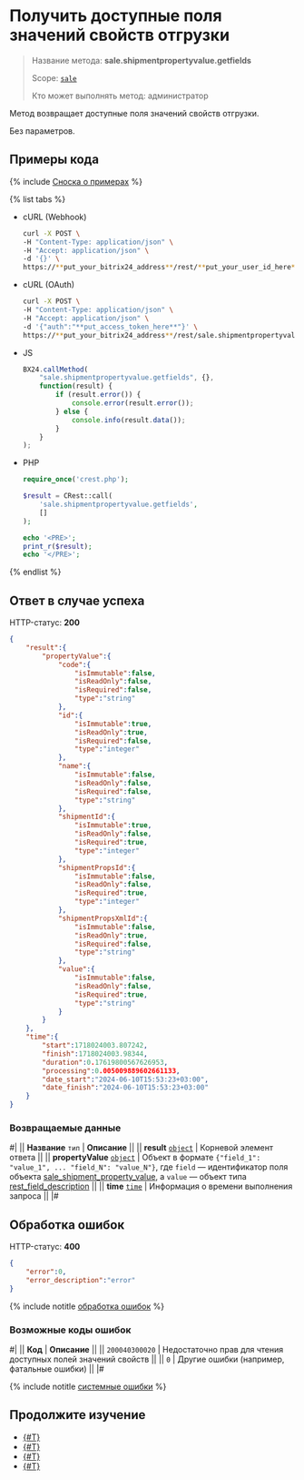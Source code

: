 # Получить доступные поля значений свойств отгрузки

> Название метода: **sale.shipmentpropertyvalue.getfields**
>
> Scope: [`sale`](../../scopes/permissions.md)
>
> Кто может выполнять метод: администратор

Метод возвращает доступные поля значений свойств отгрузки.

Без параметров.

## Примеры кода

{% include [Сноска о примерах](../../../_includes/examples.md) %}

{% list tabs %}

- cURL (Webhook)

    ```bash
    curl -X POST \
    -H "Content-Type: application/json" \
    -H "Accept: application/json" \
    -d '{}' \
    https://**put_your_bitrix24_address**/rest/**put_your_user_id_here**/**put_your_webhook_here**/sale.shipmentpropertyvalue.getfields
    ```

- cURL (OAuth)

    ```bash
    curl -X POST \
    -H "Content-Type: application/json" \
    -H "Accept: application/json" \
    -d '{"auth":"**put_access_token_here**"}' \
    https://**put_your_bitrix24_address**/rest/sale.shipmentpropertyvalue.getfields
    ```

- JS

    ```js
    BX24.callMethod(
        "sale.shipmentpropertyvalue.getfields", {},
        function(result) {
            if (result.error()) {
                console.error(result.error());
            } else {
                console.info(result.data());
            }
        }
    );
    ```

- PHP

    ```php
    require_once('crest.php');

    $result = CRest::call(
        'sale.shipmentpropertyvalue.getfields',
        []
    );

    echo '<PRE>';
    print_r($result);
    echo '</PRE>';
    ```

{% endlist %}

## Ответ в случае успеха

HTTP-статус: **200**

```json
{
    "result":{
        "propertyValue":{
            "code":{
                "isImmutable":false,
                "isReadOnly":false,
                "isRequired":false,
                "type":"string"
            },
            "id":{
                "isImmutable":true,
                "isReadOnly":true,
                "isRequired":false,
                "type":"integer"
            },
            "name":{
                "isImmutable":false,
                "isReadOnly":false,
                "isRequired":false,
                "type":"string"
            },
            "shipmentId":{
                "isImmutable":true,
                "isReadOnly":false,
                "isRequired":true,
                "type":"integer"
            },
            "shipmentPropsId":{
                "isImmutable":false,
                "isReadOnly":false,
                "isRequired":true,
                "type":"integer"
            },
            "shipmentPropsXmlId":{
                "isImmutable":false,
                "isReadOnly":true,
                "isRequired":false,
                "type":"string"
            },
            "value":{
                "isImmutable":false,
                "isReadOnly":false,
                "isRequired":true,
                "type":"string"
            }
        }
    },
    "time":{
        "start":1718024003.807242,
        "finish":1718024003.98344,
        "duration":0.17619800567626953,
        "processing":0.005009889602661133,
        "date_start":"2024-06-10T15:53:23+03:00",
        "date_finish":"2024-06-10T15:53:23+03:00"
    }
}
```

### Возвращаемые данные

#|
|| **Название**
`тип` | **Описание** ||
|| **result**
[`object`](../../data-types.md) | Корневой элемент ответа ||
|| **propertyValue**
[`object`](../../data-types.md) | Объект в формате `{"field_1": "value_1", ... "field_N": "value_N"}`, где `field` — идентификатор поля объекта [sale_shipment_property_value](../data-types.md#sale_shipment_property_value), а `value` — объект типа [rest_field_description](../data-types.md) ||
|| **time**
[`time`](../../data-types.md) | Информация о времени выполнения запроса ||
|#

## Обработка ошибок

HTTP-статус: **400**

```json
{
    "error":0,
    "error_description":"error"
}
```

{% include notitle [обработка ошибок](../../../_includes/error-info.md) %}

### Возможные коды ошибок

#|
|| **Код** | **Описание** ||
|| `200040300020` | Недостаточно прав для чтения доступных полей значений свойств ||
|| `0` | Другие ошибки (например, фатальные ошибки) ||
|#

{% include notitle [системные ошибки](../../../_includes/system-errors.md) %}

## Продолжите изучение

- [{#T}](./sale-shipment-property-value-modify.md)
- [{#T}](./sale-shipment-property-value-get.md)
- [{#T}](./sale-shipment-property-value-list.md)
- [{#T}](./sale-shipment-propertyvalue-delete.md)